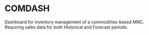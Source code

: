 # COMDASH

Dashboard for inventory management of a commodities-based MNC.
Requiring sales data for both Historical and Forecast periods.
